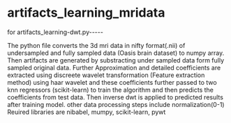 # artifacts_learning_mridata

for artifacts_learning-dwt.py-----

The python file converts the 3d mri data in nifty format(.nii) of undersampled and fully sampled data (Oasis brain dataset) to numpy array. 
Then artifacts are generated by substracting under sampled data form fully sampled original data.
Further Approximation and detailed coefficients are extracted using discreete wavelet transformation (Feature extraction method) using 
haar wavelet and these coefficients further passed to two knn regressors (scikit-learn) to train the algorithm and then predicts the coefficients from test data.
Then inverse dwt is applied to predicted results after training model.
other data processing steps include normalization(0-1)
Reuired libraries are nibabel, mumpy, scikit-learn, pywt
